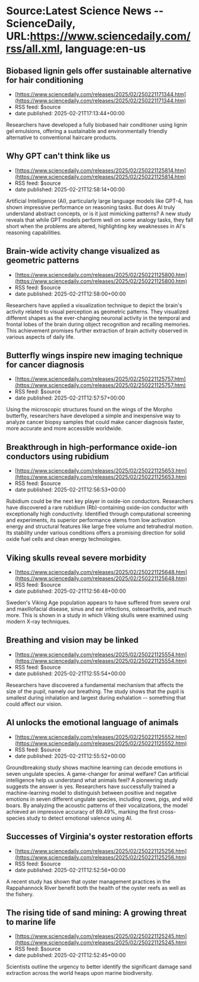 # Source:Latest Science News -- ScienceDaily, URL:https://www.sciencedaily.com/rss/all.xml, language:en-us

## Biobased lignin gels offer sustainable alternative for hair conditioning
 - [https://www.sciencedaily.com/releases/2025/02/250221171344.htm](https://www.sciencedaily.com/releases/2025/02/250221171344.htm)
 - RSS feed: $source
 - date published: 2025-02-21T17:13:44+00:00

Researchers have developed a fully biobased hair conditioner using lignin gel emulsions, offering a sustainable and environmentally friendly alternative to conventional haircare products.

## Why GPT can't think like us
 - [https://www.sciencedaily.com/releases/2025/02/250221125814.htm](https://www.sciencedaily.com/releases/2025/02/250221125814.htm)
 - RSS feed: $source
 - date published: 2025-02-21T12:58:14+00:00

Artificial Intelligence (AI), particularly large language models like GPT-4, has shown impressive performance on reasoning tasks. But does AI truly understand abstract concepts, or is it just mimicking patterns? A new study reveals that while GPT models perform well on some analogy tasks, they fall short when the problems are altered, highlighting key weaknesses in AI's reasoning capabilities.

## Brain-wide activity change visualized as geometric patterns
 - [https://www.sciencedaily.com/releases/2025/02/250221125800.htm](https://www.sciencedaily.com/releases/2025/02/250221125800.htm)
 - RSS feed: $source
 - date published: 2025-02-21T12:58:00+00:00

Researchers have applied a visualization technique to depict the brain's activity related to visual perception as geometric patterns. They visualized different shapes as the ever-changing neuronal activity in the temporal and frontal lobes of the brain during object recognition and recalling memories. This achievement promises further extraction of brain activity observed in various aspects of daily life.

## Butterfly wings inspire new imaging technique for cancer diagnosis
 - [https://www.sciencedaily.com/releases/2025/02/250221125757.htm](https://www.sciencedaily.com/releases/2025/02/250221125757.htm)
 - RSS feed: $source
 - date published: 2025-02-21T12:57:57+00:00

Using the microscopic structures found on the wings of the Morpho butterfly, researchers have developed a simple and inexpensive way to analyze cancer biopsy samples that could make cancer diagnosis faster, more accurate and more accessible worldwide.

## Breakthrough in high-performance oxide-ion conductors using rubidium
 - [https://www.sciencedaily.com/releases/2025/02/250221125653.htm](https://www.sciencedaily.com/releases/2025/02/250221125653.htm)
 - RSS feed: $source
 - date published: 2025-02-21T12:56:53+00:00

Rubidium could be the next key player in oxide-ion conductors. Researchers have discovered a rare rubidium (Rb)-containing oxide-ion conductor with exceptionally high conductivity. Identified through computational screening and experiments, its superior performance stems from low activation energy and structural features like large free volume and tetrahedral motion. Its stability under various conditions offers a promising direction for solid oxide fuel cells and clean energy technologies.

## Viking skulls reveal severe morbidity
 - [https://www.sciencedaily.com/releases/2025/02/250221125648.htm](https://www.sciencedaily.com/releases/2025/02/250221125648.htm)
 - RSS feed: $source
 - date published: 2025-02-21T12:56:48+00:00

Sweden's Viking Age population appears to have suffered from severe oral and maxillofacial disease, sinus and ear infections, osteoarthritis, and much more. This is shown in a study in which Viking skulls were examined using modern X-ray techniques.

## Breathing and vision may be linked
 - [https://www.sciencedaily.com/releases/2025/02/250221125554.htm](https://www.sciencedaily.com/releases/2025/02/250221125554.htm)
 - RSS feed: $source
 - date published: 2025-02-21T12:55:54+00:00

Researchers have discovered a fundamental mechanism that affects the size of the pupil, namely our breathing. The study shows that the pupil is smallest during inhalation and largest during exhalation -- something that could affect our vision.

## AI unlocks the emotional language of animals
 - [https://www.sciencedaily.com/releases/2025/02/250221125552.htm](https://www.sciencedaily.com/releases/2025/02/250221125552.htm)
 - RSS feed: $source
 - date published: 2025-02-21T12:55:52+00:00

Groundbreaking study shows machine learning can decode emotions in seven ungulate species. A game-changer for animal welfare? Can artificial intelligence help us understand what animals feel? A pioneering study suggests the answer is yes. Researchers have successfully trained a machine-learning model to distinguish between positive and negative emotions in seven different ungulate species, including cows, pigs, and wild boars. By analyzing the acoustic patterns of their vocalizations, the model achieved an impressive accuracy of 89.49%, marking the first cross-species study to detect emotional valence using AI.

## Successes of Virginia's oyster restoration efforts
 - [https://www.sciencedaily.com/releases/2025/02/250221125256.htm](https://www.sciencedaily.com/releases/2025/02/250221125256.htm)
 - RSS feed: $source
 - date published: 2025-02-21T12:52:56+00:00

A recent study has shown that oyster management practices in the Rappahannock River benefit both the health of the oyster reefs as well as the fishery.

## The rising tide of sand mining: A growing threat to marine life
 - [https://www.sciencedaily.com/releases/2025/02/250221125245.htm](https://www.sciencedaily.com/releases/2025/02/250221125245.htm)
 - RSS feed: $source
 - date published: 2025-02-21T12:52:45+00:00

Scientists outline the urgency to better identify the significant damage sand extraction across the world heaps upon marine biodiversity.

